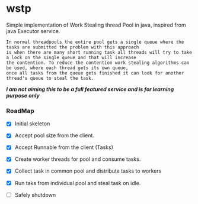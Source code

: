 # wstp
Simple implementation of Work Stealing thread Pool in java, inspired from java Executor service.
```
In normal threadpools the entire pool gets a single queue where the tasks are submitted the problem with this approach 
is when there are many short running task all threads will try to take a lock on the single queue and that will increase 
the contention. To reduce the contention work stealing algorithms can be used, where each thread gets its own queue, 
once all tasks from the queue gets finished it can look for another thread's queue to steal the task. 
```

***I am not aiming this to be a full featured service and is for learning purpose only***

### RoadMap

- [x] Initial skeleton
- [x] Accept pool size from the client.
- [x] Accept Runnable from the client (Tasks) 
- [x] Create worker threads for pool and consume tasks.
- [x] Collect task in common pool and distribute tasks to workers
- [x] Run taks from individual pool and steal task on idle.
- [ ] Safely shutdown


